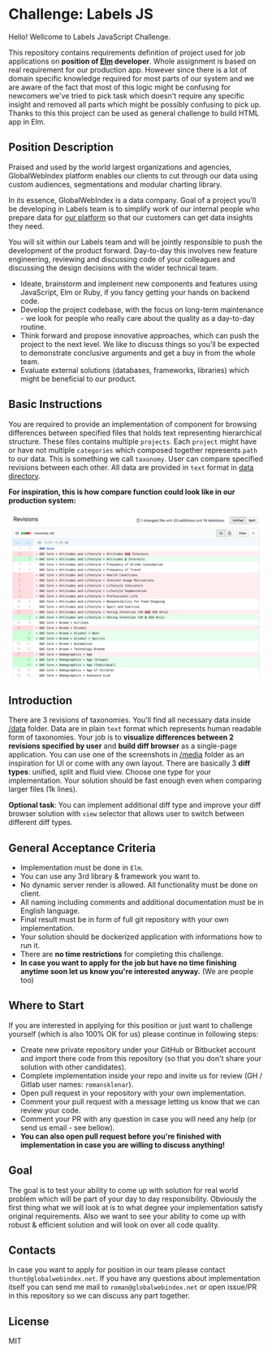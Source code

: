 # Challenge: Labels JS

Hello! Wellcome to Labels JavaScript Challenge.

This repository contains requirements definition of project used for job applications
on **position of [Elm](https://elm-lang.org/) developer**.
Whole assignment is based on real requirement for our production app.
However since there is a lot of domain specific knowledge required for most parts of our system
and we are aware of the fact that most of this logic might be confusing for newcomers we've tried to
pick task which doesn't require any specific insight and removed all parts which might be possibly confusing to pick up.
Thanks to this this project can be used as general challenge to build HTML app in Elm.

## Position Description

Praised and used by the world largest organizations and agencies, GlobalWebIndex platform enables our clients to cut through our data using custom audiences, segmentations and modular charting library.

In its essence, GlobalWebIndex is a data company. Goal of a project you'll be developing in Labels team is to simplify work of our internal people who prepare data for [our platform](https://www.globalwebindex.com/platform) so that our customers can get data insights they need.

You will sit within our Labels team and will be jointly responsible to push the development of the product forward.
Day-to-day this involves new feature engineering, reviewing and discussing code of your colleagues and discussing the design decisions with the wider technical team.

- Ideate, brainstorm and implement new components and features using JavaScript, Elm or Ruby, if you fancy getting your hands on backend code.
- Develop the project codebase, with the focus on long-term maintenance - we look for people who really care about the quality as a day-to-day routine.
- Think forward and propose innovative approaches, which can push the project to the next level. We like to discuss things so you’ll be expected to demonstrate conclusive arguments and get a buy in from the whole team.
- Evaluate external solutions (databases, frameworks, libraries) which might be beneficial to our product.

## Basic Instructions

You are required to provide an implementation of component for browsing differences between specified files that holds text representing hierarchical structure.
These files contains multiple `projects`. Each `project` might have or have not multiple `categories` which composed together represents `path` to our data. This is something we call `taxonomy`.
User can compare specified revisions between each other.
All data are provided in `text` format in [data directory](data/).

**For inspiration, this is how compare function could look like in our production system:**

![screenshot](media/diff-preview.png)

## Introduction

There are 3 revisions of taxonomies. You'll find all necessary data inside [/data](data) folder.
Data are in plain `text` format which represents human readable form of taxonomies.
Your job is to **visualize differences between 2 revisions specified by user** and **build diff browser** as a single-page application. You can use one of the screenshots in [/media](media) folder as an inspiration for UI or come with any own layout.
There are basically 3 **diff types**: unified, split and fluid view. Choose one type for your implementation.
Your solution should be fast enough even when comparing larger files (1k lines).

**Optional task**: You can implement additional diff type and improve your diff browser solution with `view` selector that allows user to switch between different diff types.

## General Acceptance Criteria

- Implementation must be done in `Elm`.
- You can use any 3rd library & framework you want to.
- No dynamic server render is allowed. All functionality must be done on client.
- All naming including comments and additional documentation must be in English language.
- Final result must be in form of full git repository with your own implementation.
- Your solution should be dockerized application with informations how to run it.
- There are **no time restrictions** for completing this challenge.
- **In case you want to apply for the job but have no time finishing anytime soon let us know you're interested anyway.** (We are people too)

## Where to Start

If you are interested in applying for this position or just want to challenge yourself (which is also 100% OK for us)
please continue in following steps:

- Create new private repository under your GitHub or Bitbucket account and import there code from this repository (so that you don't share your solution with other candidates).
- Complete implementation inside your repo and invite us for review (GH / Gitlab user names: `romansklenar`).
- Open pull request in your repository with your own implementation.
- Comment your pull request with a message letting us know that we can review your code.
- Comment your PR with any question in case you will need any help (or send us email - see bellow).
- **You can also open pull request before you're finished with implementation in case you are willing to discuss anything!**

## Goal

The goal is to test your ability to come up with solution for real world problem which will be part of your day to day responsibility.
Obviously the first thing what we will look at is to what degree your implementation satisfy original requirements.
Also we want to see your ability to come up with robust & efficient solution and will look on over all code quality.

## Contacts

In case you want to apply for position in our team please contact `thunt@globalwebindex.net`.
If you have any questions about implementation itself you can send me mail to `roman@globalwebindex.net`
or open issue/PR in this repository so we can discuss any part together.

## License

MIT
